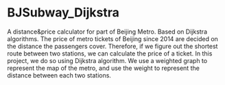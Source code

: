 # BJSubway_Dijkstra
A distance&amp;price calculator for part of Beijing Metro. Based on Dijkstra algorithms.
The price of metro tickets of Beijing since 2014 are decided on the distance the passengers cover. Therefore, if we figure out the shortest route between two stations, we can calculate the price of a ticket. In this project, we do so using Dijkstra algorithm. We use a weighted graph to represent the map of the metro, and use the weight to represent the distance between each two stations.
